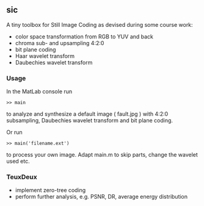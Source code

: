 ## sic

A tiny toolbox for Still Image Coding as devised during some course work:

* color space transformation from RGB to YUV and back
* chroma sub- and upsampling 4:2:0
* bit plane coding
* Haar wavelet transform
* Daubechies wavelet transform


### Usage 

In the MatLab console run

    >> main
    
to analyze and synthesize a default image ( fault.jpg ) with 
4:2:0 subsampling, Daubechies wavelet transform and bit plane coding. 

Or run

    >> main('filename.ext')
    
to process your own image. Adapt main.m to skip parts, change the wavelet used etc.


### TeuxDeux

* implement zero-tree coding
* perform further analysis, e.g. PSNR, DR, average energy distribution

